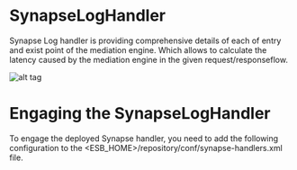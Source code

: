 # SynapseLogHandler
Synapse Log handler is providing comprehensive details of each of entry and exist point of the mediation engine.
Which allows to calculate the latency caused by the mediation engine in the given request/responseflow.

![alt tag](https://docs.wso2.com/download/attachments/50504107/ESBwithRequestResponseFlow.png?version=1&modificationDate=1456204597000&api=v2)


# Engaging the SynapseLogHandler
To engage the deployed Synapse handler, you need to add the following configuration to the <ESB_HOME>/repository/conf/synapse-handlers.xml file.
<handlers>
    <handler name="CustomSynapseHandler" class="org.wso2.carbon.test.gateway.CustomSynapseHandler"/>
</handlers>